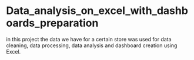 # Data_analysis_on_excel_with_dashboards_preparation
in this project the data we have for a certain store was used for data cleaning, data processing, data analysis and dashboard creation using Excel.

